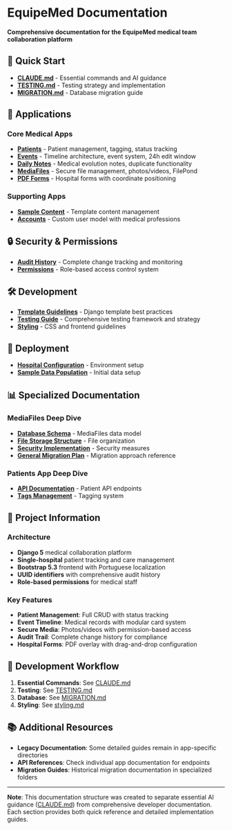 # EquipeMed Documentation

**Comprehensive documentation for the EquipeMed medical team collaboration platform**

## 🚀 Quick Start

- **[CLAUDE.md](../CLAUDE.md)** - Essential commands and AI guidance
- **[TESTING.md](TESTING.md)** - Testing strategy and implementation
- **[MIGRATION.md](MIGRATION.md)** - Database migration guide

## 📱 Applications

### Core Medical Apps
- **[Patients](apps/patients.md)** - Patient management, tagging, status tracking
- **[Events](apps/events.md)** - Timeline architecture, event system, 24h edit window
- **[Daily Notes](apps/dailynotes.md)** - Medical evolution notes, duplicate functionality
- **[MediaFiles](apps/mediafiles.md)** - Secure file management, photos/videos, FilePond
- **[PDF Forms](apps/pdf-forms.md)** - Hospital forms with coordinate positioning

### Supporting Apps
- **[Sample Content](sample_content/)** - Template content management
- **[Accounts](../apps/accounts/)** - Custom user model with medical professions

## 🔒 Security & Permissions

- **[Audit History](security/audit-history.md)** - Complete change tracking and monitoring
- **[Permissions](permissions/)** - Role-based access control system

## 🛠️ Development

- **[Template Guidelines](development/template-guidelines.md)** - Django template best practices
- **[Testing Guide](TESTING.md)** - Comprehensive testing framework and strategy
- **[Styling](styling.md)** - CSS and frontend guidelines

## 🚀 Deployment

- **[Hospital Configuration](deployment/hospital-configuration.md)** - Environment setup
- **[Sample Data Population](sample-data-population.md)** - Initial data setup

## 📊 Specialized Documentation

### MediaFiles Deep Dive
- **[Database Schema](mediafiles/database_schema.md)** - MediaFiles data model
- **[File Storage Structure](mediafiles/file_storage_structure.md)** - File organization
- **[Security Implementation](mediafiles/security_implementation.md)** - Security measures
- **[General Migration Plan](mediafiles/migration_plan.md)** - Migration approach reference

### Patients App Deep Dive  
- **[API Documentation](patients/api.md)** - Patient API endpoints
- **[Tags Management](patients/tags_management.md)** - Tagging system

## 📝 Project Information

### Architecture
- **Django 5** medical collaboration platform
- **Single-hospital** patient tracking and care management
- **Bootstrap 5.3** frontend with Portuguese localization
- **UUID identifiers** with comprehensive audit history
- **Role-based permissions** for medical staff

### Key Features
- **Patient Management**: Full CRUD with status tracking
- **Event Timeline**: Medical records with modular card system
- **Secure Media**: Photos/videos with permission-based access
- **Audit Trail**: Complete change history for compliance
- **Hospital Forms**: PDF overlay with drag-and-drop configuration

## 🔧 Development Workflow

1. **Essential Commands**: See [CLAUDE.md](../CLAUDE.md)
2. **Testing**: See [TESTING.md](TESTING.md) 
3. **Database**: See [MIGRATION.md](MIGRATION.md)
4. **Styling**: See [styling.md](styling.md)

## 📚 Additional Resources

- **Legacy Documentation**: Some detailed guides remain in app-specific directories
- **API References**: Check individual app documentation for endpoints
- **Migration Guides**: Historical migration documentation in specialized folders

---

**Note**: This documentation structure was created to separate essential AI guidance ([CLAUDE.md](../CLAUDE.md)) from comprehensive developer documentation. Each section provides both quick reference and detailed implementation guides.